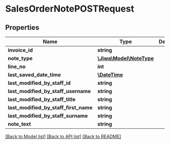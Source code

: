 # SalesOrderNotePOSTRequest

## Properties
Name | Type | Description | Notes
------------ | ------------- | ------------- | -------------
**invoice_id** | **string** |  | [optional] 
**note_type** | [**\Jiwa\Model\NoteType**](NoteType.md) |  | [optional] 
**line_no** | **int** |  | [optional] 
**last_saved_date_time** | [**\DateTime**](\DateTime.md) |  | [optional] 
**last_modified_by_staff_id** | **string** |  | [optional] 
**last_modified_by_staff_username** | **string** |  | [optional] 
**last_modified_by_staff_title** | **string** |  | [optional] 
**last_modified_by_staff_first_name** | **string** |  | [optional] 
**last_modified_by_staff_surname** | **string** |  | [optional] 
**note_text** | **string** |  | [optional] 

[[Back to Model list]](../README.md#documentation-for-models) [[Back to API list]](../README.md#documentation-for-api-endpoints) [[Back to README]](../README.md)


